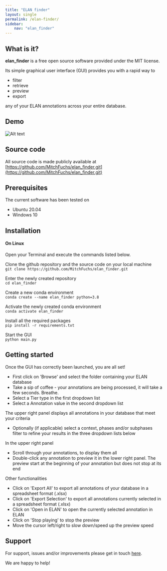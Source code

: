 ```yaml
---
title: "ELAN finder"
layout: single
permalink: /elan-finder/
sidebar:
    nav: "elan_finder"
---
```

## What is it?

**elan_finder** is a free open source software provided under the MIT license. 

Its simple graphical user interface (GUI) provides you with a rapid way to 

  * filter
  * retrieve 
  * preview 
  * export 
  
any of your ELAN annotations across your entire database.

<!-- 
you can now directly access and preview all your ELAN data across all videos of your database. Additionally, you can export all of your ELAN database in one click in an spreadsheet format in one This can, which can save you valuable time on researching your ELAN database   -->

## Demo
![Alt text](../assets/videos/demo.gif)

## Source code

All source code is made publicly available at [https://github.com/MitchFuchs/elan_finder.git](https://github.com/MitchFuchs/elan_finder.git)

## Prerequisites

The current software has been tested on 

  * Ubuntu 20.04
  * Windows 10


## Installation

#### On Linux

Open your Terminal and execute the commands listed below.

Clone the github repository and the source code on your local machine<br>
`git clone https://github.com/MitchFuchs/elan_finder.git`

Enter the newly created repository <br>
`cd elan_finder`

Create a new conda environment <br>
`conda create --name elan_finder python=3.8`

Activate the newly created conda environment<br>
`conda activate elan_finder`

Install all the required packages<br>
`pip install -r requirements.txt`

Start the GUI<br>
`python main.py`

## Getting started

Once the GUI has correctly been launched, you are all set! 

  * First click on 'Browse' and select the folder containing your ELAN database
  * Take a sip of coffee - your annotations are being processed, it will take a few seconds. Breathe. 
  * Select a Tier type in the first dropdown list
  * Select a Annotation value in the second dropdown list

The upper right panel displays all annotations in your database that meet your criteria

  * Optionally (if applicable) select a context, phases and/or subphases filter to refine your results in the three dropdown lists below

In the upper right panel

  * Scroll through your annotations, to display them all
  * Double-click any annotation to preview it in the lower right panel. The preview start at the beginning of your annotation but does not stop at its end

Other functionalities

  * Click on 'Export All' to export all annotations of your database in a spreadsheet format (.xlsx)
  * Click on 'Export Selection' to export all annotations currently selected in a spreadsheet format (.xlsx)
  * Click on 'Open in ELAN' to open the currently selected annotation in ELAN
  * Click on 'Stop playing' to stop the preview
  * Move the cursor left/right to slow down/speed up the preview speed

 
## Support

For support, issues and/or improvements please get in touch [here](https://github.com/MitchFuchs/elan_finder/issues).

We are happy to help!


